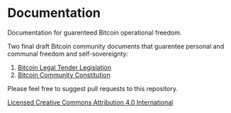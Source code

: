 # Documentation
Documentation for guarenteed Bitcoin operational freedom.

Two final draft Bitcoin community documents that guarentee personal and communal freedom and self-sovereignty:

1) [Bitcoin Legal Tender Legislation](https://github.com/BBB-Labs/Documentation/blob/main/BitcoinLegalTenderLegislation)
2) [Bitcoin Community Constitution](https://github.com/BBB-Labs/Documentation/blob/main/BitcoinCommunityConstitution)

Please feel free to suggest pull requests to this repository.

[Licensed Creative Commons Attribution 4.0 International](https://creativecommons.org/licenses/by/4.0/legalcode)
